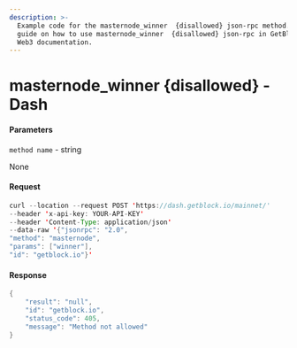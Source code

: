 ```yaml
---
description: >-
  Example code for the masternode_winner  {disallowed} json-rpc method. Сomplete
  guide on how to use masternode_winner  {disallowed} json-rpc in GetBlock.io
  Web3 documentation.
---
```


# masternode\_winner {disallowed} - Dash

#### Parameters

`method name` - string

None

#### Request

```java
curl --location --request POST 'https://dash.getblock.io/mainnet/' 
--header 'x-api-key: YOUR-API-KEY' 
--header 'Content-Type: application/json' 
--data-raw '{"jsonrpc": "2.0",
"method": "masternode",
"params": ["winner"],
"id": "getblock.io"}'
```

#### Response

```java
{
    "result": "null",
    "id": "getblock.io",
    "status_code": 405,
    "message": "Method not allowed"
}
```
